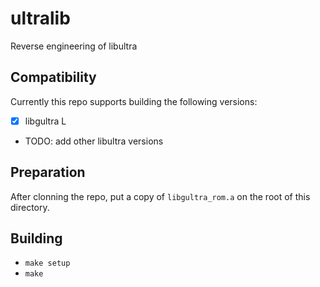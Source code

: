 # ultralib

Reverse engineering of libultra

## Compatibility

Currently this repo supports building the following versions:

- [X] libgultra L
- TODO: add other libultra versions

## Preparation

After clonning the repo, put a copy of `libgultra_rom.a` on the root of this directory.

## Building

- `make setup`
- `make`
